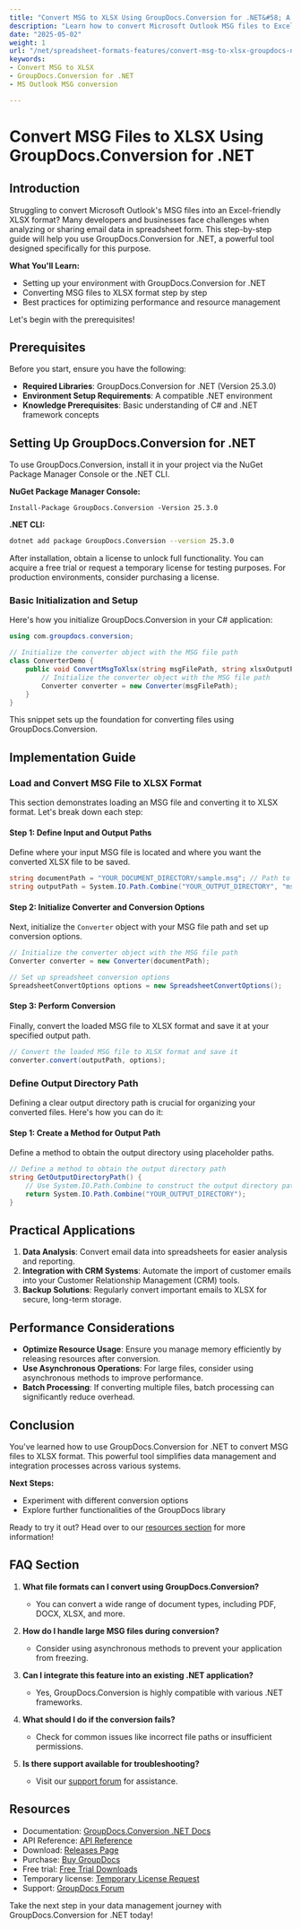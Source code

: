 ```yaml
---
title: "Convert MSG to XLSX Using GroupDocs.Conversion for .NET&#58; A Step-by-Step Guide"
description: "Learn how to convert Microsoft Outlook MSG files to Excel-friendly XLSX format with GroupDocs.Conversion for .NET. Follow this step-by-step guide for seamless integration and efficient data management."
date: "2025-05-02"
weight: 1
url: "/net/spreadsheet-formats-features/convert-msg-to-xlsx-groupdocs-net/"
keywords:
- Convert MSG to XLSX
- GroupDocs.Conversion for .NET
- MS Outlook MSG conversion

---
```



# Convert MSG Files to XLSX Using GroupDocs.Conversion for .NET

## Introduction

Struggling to convert Microsoft Outlook's MSG files into an Excel-friendly XLSX format? Many developers and businesses face challenges when analyzing or sharing email data in spreadsheet form. This step-by-step guide will help you use GroupDocs.Conversion for .NET, a powerful tool designed specifically for this purpose.

**What You'll Learn:**
- Setting up your environment with GroupDocs.Conversion for .NET
- Converting MSG files to XLSX format step by step
- Best practices for optimizing performance and resource management

Let's begin with the prerequisites!

## Prerequisites

Before you start, ensure you have the following:

- **Required Libraries**: GroupDocs.Conversion for .NET (Version 25.3.0)
- **Environment Setup Requirements**: A compatible .NET environment
- **Knowledge Prerequisites**: Basic understanding of C# and .NET framework concepts

## Setting Up GroupDocs.Conversion for .NET

To use GroupDocs.Conversion, install it in your project via the NuGet Package Manager Console or the .NET CLI.

**NuGet Package Manager Console:**
```plaintext
Install-Package GroupDocs.Conversion -Version 25.3.0
```

**.NET CLI:**
```bash
dotnet add package GroupDocs.Conversion --version 25.3.0
```

After installation, obtain a license to unlock full functionality. You can acquire a free trial or request a temporary license for testing purposes. For production environments, consider purchasing a license.

### Basic Initialization and Setup

Here's how you initialize GroupDocs.Conversion in your C# application:

```csharp
using com.groupdocs.conversion;

// Initialize the converter object with the MSG file path
class ConverterDemo {
    public void ConvertMsgToXlsx(string msgFilePath, string xlsxOutputPath) {
        // Initialize the converter object with the MSG file path
        Converter converter = new Converter(msgFilePath);
    }
}
```
This snippet sets up the foundation for converting files using GroupDocs.Conversion.

## Implementation Guide

### Load and Convert MSG File to XLSX Format

This section demonstrates loading an MSG file and converting it to XLSX format. Let's break down each step:

#### Step 1: Define Input and Output Paths
Define where your input MSG file is located and where you want the converted XLSX file to be saved.

```csharp
string documentPath = "YOUR_DOCUMENT_DIRECTORY/sample.msg"; // Path to the source MSG file
string outputPath = System.IO.Path.Combine("YOUR_OUTPUT_DIRECTORY", "msg-converted-to.xlsx");
```

#### Step 2: Initialize Converter and Conversion Options
Next, initialize the `Converter` object with your MSG file path and set up conversion options.

```csharp
// Initialize the converter object with the MSG file path
Converter converter = new Converter(documentPath);

// Set up spreadsheet conversion options
SpreadsheetConvertOptions options = new SpreadsheetConvertOptions();
```

#### Step 3: Perform Conversion
Finally, convert the loaded MSG file to XLSX format and save it at your specified output path.

```csharp
// Convert the loaded MSG file to XLSX format and save it
converter.convert(outputPath, options);
```

### Define Output Directory Path
Defining a clear output directory path is crucial for organizing your converted files. Here's how you can do it:

#### Step 1: Create a Method for Output Path
Define a method to obtain the output directory using placeholder paths.

```csharp
// Define a method to obtain the output directory path
string GetOutputDirectoryPath() {
    // Use System.IO.Path.Combine to construct the output directory path with placeholders
    return System.IO.Path.Combine("YOUR_OUTPUT_DIRECTORY");
}
```

## Practical Applications

1. **Data Analysis**: Convert email data into spreadsheets for easier analysis and reporting.
2. **Integration with CRM Systems**: Automate the import of customer emails into your Customer Relationship Management (CRM) tools.
3. **Backup Solutions**: Regularly convert important emails to XLSX for secure, long-term storage.

## Performance Considerations

- **Optimize Resource Usage**: Ensure you manage memory efficiently by releasing resources after conversion.
- **Use Asynchronous Operations**: For large files, consider using asynchronous methods to improve performance.
- **Batch Processing**: If converting multiple files, batch processing can significantly reduce overhead.

## Conclusion

You've learned how to use GroupDocs.Conversion for .NET to convert MSG files to XLSX format. This powerful tool simplifies data management and integration processes across various systems.

**Next Steps:**
- Experiment with different conversion options
- Explore further functionalities of the GroupDocs library

Ready to try it out? Head over to our [resources section](https://docs.groupdocs.com/conversion/net/) for more information!

## FAQ Section

1. **What file formats can I convert using GroupDocs.Conversion?**
   - You can convert a wide range of document types, including PDF, DOCX, XLSX, and more.

2. **How do I handle large MSG files during conversion?**
   - Consider using asynchronous methods to prevent your application from freezing.

3. **Can I integrate this feature into an existing .NET application?**
   - Yes, GroupDocs.Conversion is highly compatible with various .NET frameworks.

4. **What should I do if the conversion fails?**
   - Check for common issues like incorrect file paths or insufficient permissions.

5. **Is there support available for troubleshooting?**
   - Visit our [support forum](https://forum.groupdocs.com/c/conversion/10) for assistance.

## Resources
- Documentation: [GroupDocs.Conversion .NET Docs](https://docs.groupdocs.com/conversion/net/)
- API Reference: [API Reference](https://reference.groupdocs.com/conversion/net/)
- Download: [Releases Page](https://releases.groupdocs.com/conversion/net/)
- Purchase: [Buy GroupDocs](https://purchase.groupdocs.com/buy)
- Free trial: [Free Trial Downloads](https://releases.groupdocs.com/conversion/net/)
- Temporary license: [Temporary License Request](https://purchase.groupdocs.com/temporary-license/)
- Support: [GroupDocs Forum](https://forum.groupdocs.com/c/conversion/10) 

Take the next step in your data management journey with GroupDocs.Conversion for .NET today!
